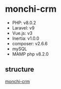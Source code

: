 # monchi-crm

-   PHP: v8.0.2
-   Laravel: v9
-   Vue.js: v3
-   Inertia: v1.0.0
-   composer: v2.6.6
-   mySQL
-   MAMP php v8.2.0

## structure

[monchi-crm](https://github.com/TRkizaki/monchi-crm/assets/58180720/d50d9bd0-211c-435f-9611-ee1af53a588a)
